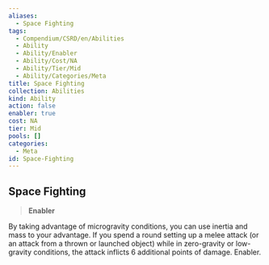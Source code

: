 ```yaml
---
aliases:
  - Space Fighting
tags:
  - Compendium/CSRD/en/Abilities
  - Ability
  - Ability/Enabler
  - Ability/Cost/NA
  - Ability/Tier/Mid
  - Ability/Categories/Meta
title: Space Fighting
collection: Abilities
kind: Ability
action: false
enabler: true
cost: NA
tier: Mid
pools: []
categories:
  - Meta
id: Space-Fighting
---
```

## Space Fighting    
>**Enabler**  
    
By taking advantage of microgravity conditions, you can use inertia and mass to your advantage. If you spend a round setting up a melee attack (or an attack from a thrown or launched object) while in zero-gravity or low-gravity conditions, the attack inflicts 6 additional points of damage. Enabler.
